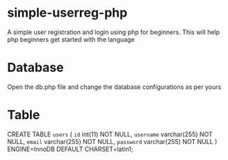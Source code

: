 # simple-userreg-php
A simple user registration and login using php for beginners. This will help php beginners get started with the language

# Database
Open the db.php file and change the database configurations as per yours

# Table
CREATE TABLE `users` (
  `id` int(11) NOT NULL,
  `username` varchar(255) NOT NULL,
  `email` varchar(255) NOT NULL,
  `password` varchar(255) NOT NULL
) ENGINE=InnoDB DEFAULT CHARSET=latin1;

